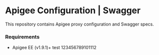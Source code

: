 # Apigee Configuration | Swagger

This repository contains Apigee proxy configuration and Swagger specs.

### Requirements
- Apigee EE (v1.9.1)+
test 123456789101112

